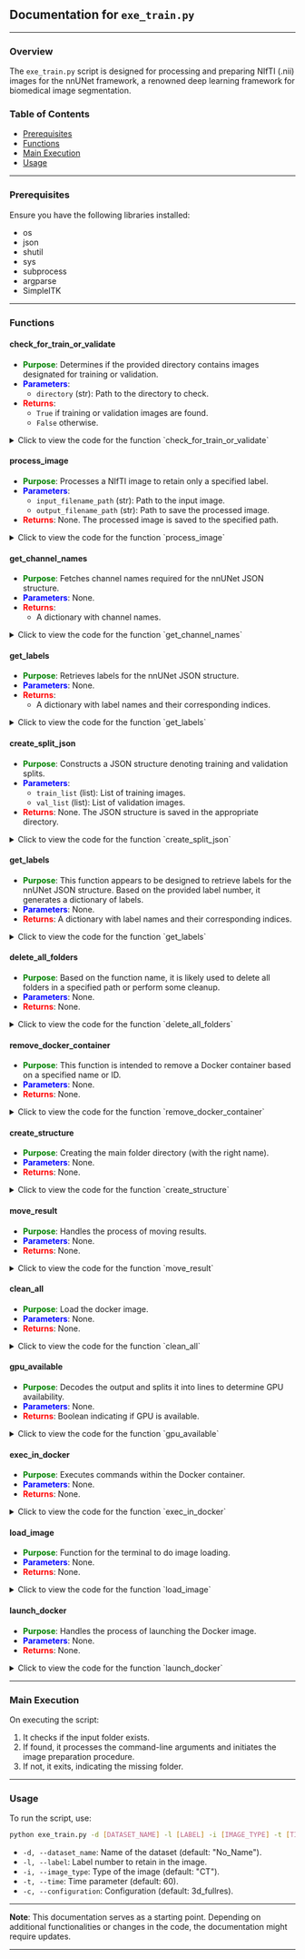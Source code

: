 
## Documentation for `exe_train.py`

---

### Overview

The `exe_train.py` script is designed for processing and preparing NIfTI (.nii) images for the nnUNet framework, a renowned deep learning framework for biomedical image segmentation.

### Table of Contents

- [Prerequisites](#prerequisites)
- [Functions](#functions)
- [Main Execution](#main-execution)
- [Usage](#usage)

---

### Prerequisites

Ensure you have the following libraries installed:

- os
- json
- shutil
- sys
- subprocess
- argparse
- SimpleITK

---

### Functions

#### check_for_train_or_validate

- <span style="color:green">**Purpose**</span>: Determines if the provided directory contains images designated for training or validation.
- <span style="color:blue">**Parameters**</span>: 
  - `directory` (str): Path to the directory to check.
- <span style="color:red">**Returns**</span>: 
  - `True` if training or validation images are found.
  - `False` otherwise.

<details>
  <summary>Click to view the code for the function `check_for_train_or_validate`</summary>

```python
# Code for the function check_for_train_or_validate
```

</details>

#### process_image

- <span style="color:green">**Purpose**</span>: Processes a NIfTI image to retain only a specified label.
- <span style="color:blue">**Parameters**</span>: 
  - `input_filename_path` (str): Path to the input image.
  - `output_filename_path` (str): Path to save the processed image.
- <span style="color:red">**Returns**</span>: None. The processed image is saved to the specified path.

<details>
  <summary>Click to view the code for the function `process_image`</summary>

```python
# Code for the function process_image
```

</details>

#### get_channel_names

- <span style="color:green">**Purpose**</span>: Fetches channel names required for the nnUNet JSON structure.
- <span style="color:blue">**Parameters**</span>: None.
- <span style="color:red">**Returns**</span>: 
  - A dictionary with channel names.

<details>
  <summary>Click to view the code for the function `get_channel_names`</summary>

```python
# Code for the function get_channel_names
```

</details>

#### get_labels

- <span style="color:green">**Purpose**</span>: Retrieves labels for the nnUNet JSON structure.
- <span style="color:blue">**Parameters**</span>: None.
- <span style="color:red">**Returns**</span>: 
  - A dictionary with label names and their corresponding indices.

<details>
  <summary>Click to view the code for the function `get_labels`</summary>

```python
# Code for the function get_labels
```

</details>

#### create_split_json

- <span style="color:green">**Purpose**</span>: Constructs a JSON structure denoting training and validation splits.
- <span style="color:blue">**Parameters**</span>: 
  - `train_list` (list): List of training images.
  - `val_list` (list): List of validation images.
- <span style="color:red">**Returns**</span>: None. The JSON structure is saved in the appropriate directory.


<details>
  <summary>Click to view the code for the function `create_split_json`</summary>

```python
# Code for the function create_split_json
```

</details>

#### get_labels

- <span style="color:green">**Purpose**</span>: This function appears to be designed to retrieve labels for the nnUNet JSON structure. Based on the provided label number, it generates a dictionary of labels.
- <span style="color:blue">**Parameters**</span>: None.
- <span style="color:red">**Returns**</span>: A dictionary with label names and their corresponding indices.

<details>
  <summary>Click to view the code for the function `get_labels`</summary>

```python
# Code for the function get_labels
```

</details>

#### delete_all_folders

- <span style="color:green">**Purpose**</span>: Based on the function name, it is likely used to delete all folders in a specified path or perform some cleanup.
- <span style="color:blue">**Parameters**</span>: None.
- <span style="color:red">**Returns**</span>: None.

<details>
  <summary>Click to view the code for the function `delete_all_folders`</summary>

```python
# Code for the function delete_all_folders
```

</details>

#### remove_docker_container

- <span style="color:green">**Purpose**</span>: This function is intended to remove a Docker container based on a specified name or ID.
- <span style="color:blue">**Parameters**</span>: None.
- <span style="color:red">**Returns**</span>: None.

<details>
  <summary>Click to view the code for the function `remove_docker_container`</summary>

```python
# Code for the function remove_docker_container
```

</details>

#### create_structure

- <span style="color:green">**Purpose**</span>: Creating the main folder directory (with the right name).
- <span style="color:blue">**Parameters**</span>: None.
- <span style="color:red">**Returns**</span>: None.

<details>
  <summary>Click to view the code for the function `create_structure`</summary>

```python
# Code for the function create_structure
```

</details>

#### move_result

- <span style="color:green">**Purpose**</span>: Handles the process of moving results.
- <span style="color:blue">**Parameters**</span>: None.
- <span style="color:red">**Returns**</span>: None.

<details>
  <summary>Click to view the code for the function `move_result`</summary>

```python
# Code for the function move_result
```

</details>

#### clean_all

- <span style="color:green">**Purpose**</span>: Load the docker image.
- <span style="color:blue">**Parameters**</span>: None.
- <span style="color:red">**Returns**</span>: None.

<details>
  <summary>Click to view the code for the function `clean_all`</summary>

```python
# Code for the function clean_all
```

</details>

#### gpu_available

- <span style="color:green">**Purpose**</span>: Decodes the output and splits it into lines to determine GPU availability.
- <span style="color:blue">**Parameters**</span>: None.
- <span style="color:red">**Returns**</span>: Boolean indicating if GPU is available.

<details>
  <summary>Click to view the code for the function `gpu_available`</summary>

```python
# Code for the function gpu_available
```

</details>

#### exec_in_docker

- <span style="color:green">**Purpose**</span>: Executes commands within the Docker container.
- <span style="color:blue">**Parameters**</span>: None.
- <span style="color:red">**Returns**</span>: None.

<details>
  <summary>Click to view the code for the function `exec_in_docker`</summary>

```python
# Code for the function exec_in_docker
```

</details>

#### load_image

- <span style="color:green">**Purpose**</span>: Function for the terminal to do image loading.
- <span style="color:blue">**Parameters**</span>: None.
- <span style="color:red">**Returns**</span>: None.

<details>
  <summary>Click to view the code for the function `load_image`</summary>

```python
# Code for the function load_image
```

</details>

#### launch_docker

- <span style="color:green">**Purpose**</span>: Handles the process of launching the Docker image.
- <span style="color:blue">**Parameters**</span>: None.
- <span style="color:red">**Returns**</span>: None.

<details>
  <summary>Click to view the code for the function `launch_docker`</summary>

```python
# Code for the function launch_docker
```

</details>

---

### Main Execution

On executing the script:

1. It checks if the input folder exists.
2. If found, it processes the command-line arguments and initiates the image preparation procedure.
3. If not, it exits, indicating the missing folder.

---

### Usage

To run the script, use:

```bash
python exe_train.py -d [DATASET_NAME] -l [LABEL] -i [IMAGE_TYPE] -t [TIME] -c [CONFIGURATION]
```

- `-d, --dataset_name`: Name of the dataset (default: "No_Name").
- `-l, --label`: Label number to retain in the image.
- `-i, --image_type`: Type of the image (default: "CT").
- `-t, --time`: Time parameter (default: 60).
- `-c, --configuration`: Configuration (default: 3d_fullres).

---

**Note**: This documentation serves as a starting point. Depending on additional functionalities or changes in the code, the documentation might require updates.

---

